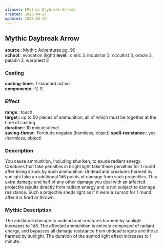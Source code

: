 ```yaml
---
aliases: [Mythic Daybreak Arrow]
created: 2023-04-27
updated: 2023-04-28
---
```


## Mythic Daybreak Arrow

**source**:: Mythic Adventures pg. 90  
**school**:: evocation (light)
**level**:: cleric 3, inquisitor 3, occultist 3, oracle 3, paladin 3, warpriest 3

### Casting

**casting-time**:: 1 standard action  
**components**:: V, S

### Effect

**range**:: touch  
**target**:: up to 50 pieces of ammunition, all of which must be together at the time of casting  
**duration**:: 10 minutes/level  
**saving-throw**:: Fortitude negates (harmless, object)
**spell-resistance**:: yes (harmless, object)

### Description

You cause ammunition, including shuriken, to exude radiant energy. Creatures that take penalties in bright light take these penalties for 1 round after being struck by such ammunition. Undead and creatures harmed by sunlight take an additional 1d6 points of damage from such projectiles. This extra damage and half of any other damage you deal with an affected projectile results directly from radiant energy and is not subject to damage resistance. Such a projectile sheds light as if it were a sunrod for 1 round after it is fired or thrown.

### Mythic Description

The additional damage to undead and creatures harmed by sunlight increases to 1d8. The affected ammunition is entirely composed of radiant energy, and bypasses all damage resistance from undead targets and those harmed by sunlight. The duration of the sunrod light effect increases to 1 minute.
